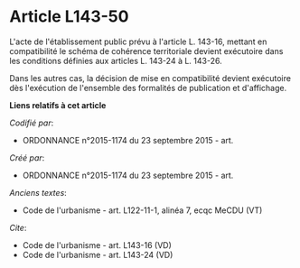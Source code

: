 # Article L143-50

L'acte de l'établissement public prévu à l'article L. 143-16, mettant en compatibilité le schéma de cohérence territoriale
devient exécutoire dans les conditions définies aux articles L. 143-24 à L. 143-26. 

Dans les autres cas, la décision de mise en compatibilité devient exécutoire dès l'exécution de l'ensemble des formalités de
publication et d'affichage.

**Liens relatifs à cet article**

_Codifié par_:

  - ORDONNANCE n°2015-1174 du 23 septembre 2015 - art.

_Créé par_:

  - ORDONNANCE n°2015-1174 du 23 septembre 2015 - art.

_Anciens textes_:

  - Code de l'urbanisme - art. L122-11-1, alinéa 7, ecqc MeCDU (VT)

_Cite_:

  - Code de l'urbanisme - art. L143-16 (VD)
  - Code de l'urbanisme - art. L143-24 (VD)
